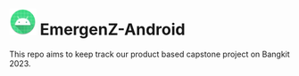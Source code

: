 # ![app icon](./app/src/main/res/mipmap-mdpi/ic_launcher_round.webp) EmergenZ-Android
This repo aims to keep track our product based capstone project on Bangkit 2023.
